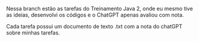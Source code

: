 Nessa branch estão as tarefas do Treinamento Java 2, onde eu mesmo tive as ideias, desenvolvi os códigos e o ChatGPT apenas avaliou com nota.

Cada tarefa possui um documento de texto .txt com a nota do chatGPT sobre minhas tarefas.
